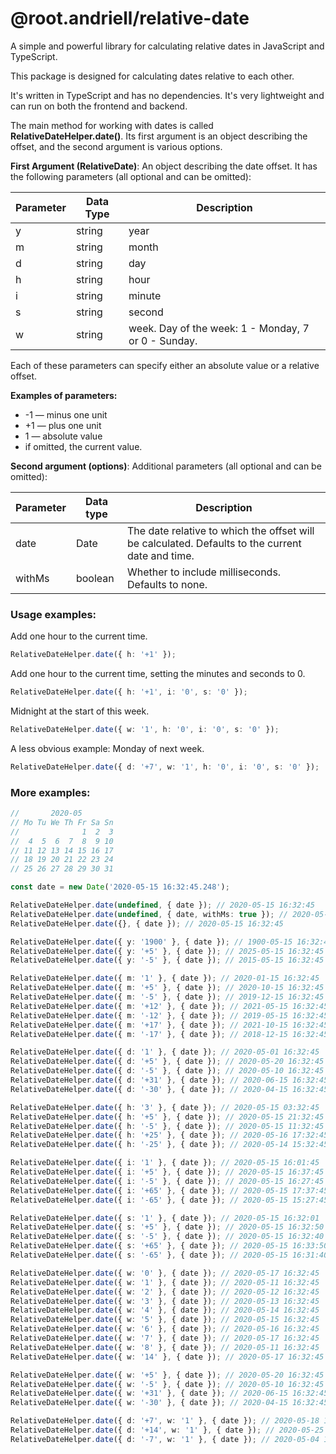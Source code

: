 # @root.andriell/relative-date

A simple and powerful library for calculating relative dates in JavaScript and TypeScript.

This package is designed for calculating dates relative to each other.

It's written in TypeScript and has no dependencies. It's very lightweight and can run on both the frontend and backend.

The main method for working with dates is called **RelativeDateHelper.date()**. Its first argument is an object describing the offset, and the second argument is various options.

**First Argument (RelativeDate)**: An object describing the date offset. It has the following parameters (all optional and can be omitted):

| Parameter | Data Type | Description                                         |
|-----------|-----------|-----------------------------------------------------|
| y         | string    | year                                                |
| m         | string    | month                                               |
| d         | string    | day                                                 |
| h         | string    | hour                                                |
| i         | string    | minute                                              |
| s         | string    | second                                              |
| w         | string    | week. Day of the week: 1 - Monday, 7 or 0 - Sunday. |

Each of these parameters can specify either an absolute value or a relative offset.

**Examples of parameters:**

- -1 — minus one unit
- +1 — plus one unit
- 1 — absolute value
- if omitted, the current value.

**Second argument (options)**: Additional parameters (all optional and can be omitted):

| Parameter | Data type | Description                                                                                      |
|-----------|-----------|--------------------------------------------------------------------------------------------------|
| date      | Date      | The date relative to which the offset will be calculated. Defaults to the current date and time. |
| withMs    | boolean   | Whether to include milliseconds. Defaults to none.                                               |

### Usage examples:

Add one hour to the current time.

```typescript
RelativeDateHelper.date({ h: '+1' });
```

Add one hour to the current time, setting the minutes and seconds to 0.

```typescript
RelativeDateHelper.date({ h: '+1', i: '0', s: '0' });
```

Midnight at the start of this week.

```typescript
RelativeDateHelper.date({ w: '1', h: '0', i: '0', s: '0' });
```

A less obvious example: Monday of next week.

```typescript
RelativeDateHelper.date({ d: '+7', w: '1', h: '0', i: '0', s: '0' });
```

### More examples:

```typescript
//       2020-05
// Mo Tu We Th Fr Sa Sn
//              1  2  3
//  4  5  6  7  8  9 10
// 11 12 13 14 15 16 17
// 18 19 20 21 22 23 24
// 25 26 27 28 29 30 31

const date = new Date('2020-05-15 16:32:45.248');

RelativeDateHelper.date(undefined, { date }); // 2020-05-15 16:32:45
RelativeDateHelper.date(undefined, { date, withMs: true }); // 2020-05-15 16:32:45.248
RelativeDateHelper.date({}, { date }); // 2020-05-15 16:32:45

RelativeDateHelper.date({ y: '1900' }, { date }); // 1900-05-15 16:32:45
RelativeDateHelper.date({ y: '+5' }, { date }); // 2025-05-15 16:32:45
RelativeDateHelper.date({ y: '-5' }, { date }); // 2015-05-15 16:32:45

RelativeDateHelper.date({ m: '1' }, { date }); // 2020-01-15 16:32:45
RelativeDateHelper.date({ m: '+5' }, { date }); // 2020-10-15 16:32:45
RelativeDateHelper.date({ m: '-5' }, { date }); // 2019-12-15 16:32:45
RelativeDateHelper.date({ m: '+12' }, { date }); // 2021-05-15 16:32:45
RelativeDateHelper.date({ m: '-12' }, { date }); // 2019-05-15 16:32:45
RelativeDateHelper.date({ m: '+17' }, { date }); // 2021-10-15 16:32:45
RelativeDateHelper.date({ m: '-17' }, { date }); // 2018-12-15 16:32:45

RelativeDateHelper.date({ d: '1' }, { date }); // 2020-05-01 16:32:45
RelativeDateHelper.date({ d: '+5' }, { date }); // 2020-05-20 16:32:45
RelativeDateHelper.date({ d: '-5' }, { date }); // 2020-05-10 16:32:45
RelativeDateHelper.date({ d: '+31' }, { date }); // 2020-06-15 16:32:45
RelativeDateHelper.date({ d: '-30' }, { date }); // 2020-04-15 16:32:45

RelativeDateHelper.date({ h: '3' }, { date }); // 2020-05-15 03:32:45
RelativeDateHelper.date({ h: '+5' }, { date }); // 2020-05-15 21:32:45
RelativeDateHelper.date({ h: '-5' }, { date }); // 2020-05-15 11:32:45
RelativeDateHelper.date({ h: '+25' }, { date }); // 2020-05-16 17:32:45
RelativeDateHelper.date({ h: '-25' }, { date }); // 2020-05-14 15:32:45

RelativeDateHelper.date({ i: '1' }, { date }); // 2020-05-15 16:01:45
RelativeDateHelper.date({ i: '+5' }, { date }); // 2020-05-15 16:37:45
RelativeDateHelper.date({ i: '-5' }, { date }); // 2020-05-15 16:27:45
RelativeDateHelper.date({ i: '+65' }, { date }); // 2020-05-15 17:37:45
RelativeDateHelper.date({ i: '-65' }, { date }); // 2020-05-15 15:27:45

RelativeDateHelper.date({ s: '1' }, { date }); // 2020-05-15 16:32:01
RelativeDateHelper.date({ s: '+5' }, { date }); // 2020-05-15 16:32:50
RelativeDateHelper.date({ s: '-5' }, { date }); // 2020-05-15 16:32:40
RelativeDateHelper.date({ s: '+65' }, { date }); // 2020-05-15 16:33:50
RelativeDateHelper.date({ s: '-65' }, { date }); // 2020-05-15 16:31:40

RelativeDateHelper.date({ w: '0' }, { date }); // 2020-05-17 16:32:45
RelativeDateHelper.date({ w: '1' }, { date }); // 2020-05-11 16:32:45
RelativeDateHelper.date({ w: '2' }, { date }); // 2020-05-12 16:32:45
RelativeDateHelper.date({ w: '3' }, { date }); // 2020-05-13 16:32:45
RelativeDateHelper.date({ w: '4' }, { date }); // 2020-05-14 16:32:45
RelativeDateHelper.date({ w: '5' }, { date }); // 2020-05-15 16:32:45
RelativeDateHelper.date({ w: '6' }, { date }); // 2020-05-16 16:32:45
RelativeDateHelper.date({ w: '7' }, { date }); // 2020-05-17 16:32:45
RelativeDateHelper.date({ w: '8' }, { date }); // 2020-05-11 16:32:45
RelativeDateHelper.date({ w: '14' }, { date }); // 2020-05-17 16:32:45

RelativeDateHelper.date({ w: '+5' }, { date }); // 2020-05-20 16:32:45
RelativeDateHelper.date({ w: '-5' }, { date }); // 2020-05-10 16:32:45
RelativeDateHelper.date({ w: '+31' }, { date }); // 2020-06-15 16:32:45
RelativeDateHelper.date({ w: '-30' }, { date }); // 2020-04-15 16:32:45

RelativeDateHelper.date({ d: '+7', w: '1' }, { date }); // 2020-05-18 16:32:45
RelativeDateHelper.date({ d: '+14', w: '1' }, { date }); // 2020-05-25 16:32:45
RelativeDateHelper.date({ d: '-7', w: '1' }, { date }); // 2020-05-04 16:32:45
```
